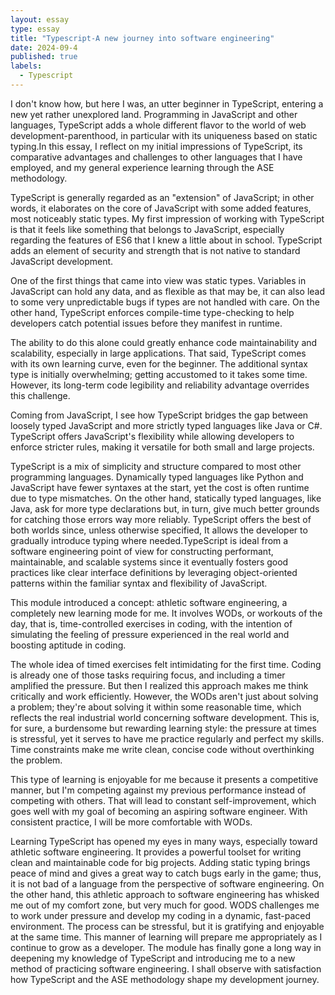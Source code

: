 ```yaml
---
layout: essay
type: essay
title: "Typescript-A new journey into software engineering"
date: 2024-09-4
published: true
labels:
  - Typescript
---
```


I don't know how, but here I was, an utter beginner in TypeScript, entering a new yet rather unexplored land. Programming in JavaScript and other languages, TypeScript adds a whole different flavor to the world of web development-parenthood, in particular with its uniqueness based on static typing.In this essay, I reflect on my initial impressions of TypeScript, its comparative advantages and challenges to other languages that I have employed, and my general experience learning through the ASE methodology.

TypeScript is generally regarded as an "extension" of JavaScript; in other words, it elaborates on the core of JavaScript with some added features, most noticeably static types. My first impression of working with TypeScript is that it feels like something that belongs to JavaScript, especially regarding the features of ES6 that I knew a little about in school. TypeScript adds an element of security and strength that is not native to standard JavaScript development.

One of the first things that came into view was static types. Variables in JavaScript can hold any data, and as flexible as that may be, it can also lead to some very unpredictable bugs if types are not handled with care. On the other hand, TypeScript enforces compile-time type-checking to help developers catch potential issues before they manifest in runtime.

The ability to do this alone could greatly enhance code maintainability and scalability, especially in large applications. That said, TypeScript comes with its own learning curve, even for the beginner. The additional syntax type is initially overwhelming; getting accustomed to it takes some time. However, its long-term code legibility and reliability advantage overrides this challenge.

Coming from JavaScript, I see how TypeScript bridges the gap between loosely typed JavaScript and more strictly typed languages like Java or C#. TypeScript offers JavaScript's flexibility while allowing developers to enforce stricter rules, making it versatile for both small and large projects.

TypeScript is a mix of simplicity and structure compared to most other programming languages. Dynamically typed languages like Python and JavaScript have fewer syntaxes at the start, yet the cost is often runtime due to type mismatches. On the other hand, statically typed languages, like Java, ask for more type declarations but, in turn, give much better grounds for catching those errors way more reliably. TypeScript offers the best of both worlds since, unless otherwise specified, It allows the developer to gradually introduce typing where needed.TypeScript is ideal from a software engineering point of view for constructing performant, maintainable, and scalable systems since it eventually fosters good practices like clear interface definitions by leveraging object-oriented patterns within the familiar syntax and flexibility of JavaScript.

This module introduced a concept: athletic software engineering, a completely new learning mode for me. It involves WODs, or workouts of the day, that is, time-controlled exercises in coding, with the intention of simulating the feeling of pressure experienced in the real world and boosting aptitude in coding.

The whole idea of timed exercises felt intimidating for the first time. Coding is already one of those tasks requiring focus, and including a timer amplified the pressure. But then I realized this approach makes me think critically and work efficiently. However, the WODs aren't just about solving a problem; they're about solving it within some reasonable time, which reflects the real industrial world concerning software development. This is, for sure, a burdensome but rewarding learning style: the pressure at times is stressful, yet it serves to have me practice regularly and perfect my skills. Time constraints make me write clean, concise code without overthinking the problem. 

This type of learning is enjoyable for me because it presents a competitive manner, but I'm competing against my previous performance instead of competing with others. That will lead to constant self-improvement, which goes well with my goal of becoming an aspiring software engineer. With consistent practice, I will be more comfortable with WODs. 

Learning TypeScript has opened my eyes in many ways, especially toward athletic software engineering. It provides a powerful toolset for writing clean and maintainable code for big projects. Adding static typing brings peace of mind and gives a great way to catch bugs early in the game; thus, it is not bad of a language from the perspective of software engineering. On the other hand, this athletic approach to software engineering has whisked me out of my comfort zone, but very much for good. WODS challenges me to work under pressure and develop my coding in a dynamic, fast-paced environment. The process can be stressful, but it is gratifying and enjoyable at the same time. This manner of learning will prepare me appropriately as I continue to grow as a developer. The module has finally gone a long way in deepening my knowledge of TypeScript and introducing me to a new method of practicing software engineering. I shall observe with satisfaction how TypeScript and the ASE methodology shape my development journey.
